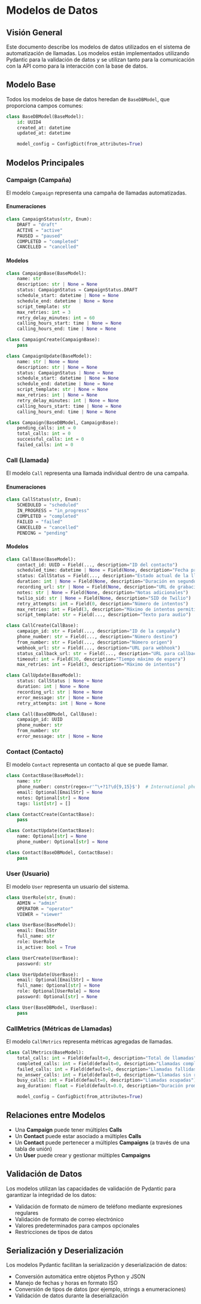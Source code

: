 # Modelos de Datos

## Visión General

Este documento describe los modelos de datos utilizados en el sistema de automatización de llamadas. Los modelos están implementados utilizando Pydantic para la validación de datos y se utilizan tanto para la comunicación con la API como para la interacción con la base de datos.

## Modelo Base

Todos los modelos de base de datos heredan de `BaseDBModel`, que proporciona campos comunes:

```python
class BaseDBModel(BaseModel):
    id: UUID4
    created_at: datetime
    updated_at: datetime

    model_config = ConfigDict(from_attributes=True)
```

## Modelos Principales

### Campaign (Campaña)

El modelo `Campaign` representa una campaña de llamadas automatizadas.

#### Enumeraciones

```python
class CampaignStatus(str, Enum):
    DRAFT = "draft"
    ACTIVE = "active"
    PAUSED = "paused"
    COMPLETED = "completed"
    CANCELLED = "cancelled"
```

#### Modelos

```python
class CampaignBase(BaseModel):
    name: str
    description: str | None = None
    status: CampaignStatus = CampaignStatus.DRAFT
    schedule_start: datetime | None = None
    schedule_end: datetime | None = None
    script_template: str
    max_retries: int = 3
    retry_delay_minutes: int = 60
    calling_hours_start: time | None = None
    calling_hours_end: time | None = None

class CampaignCreate(CampaignBase):
    pass

class CampaignUpdate(BaseModel):
    name: str | None = None
    description: str | None = None
    status: CampaignStatus | None = None
    schedule_start: datetime | None = None
    schedule_end: datetime | None = None
    script_template: str | None = None
    max_retries: int | None = None
    retry_delay_minutes: int | None = None
    calling_hours_start: time | None = None
    calling_hours_end: time | None = None

class Campaign(BaseDBModel, CampaignBase):
    pending_calls: int = 0
    total_calls: int = 0
    successful_calls: int = 0
    failed_calls: int = 0
```

### Call (Llamada)

El modelo `Call` representa una llamada individual dentro de una campaña.

#### Enumeraciones

```python
class CallStatus(str, Enum):
    SCHEDULED = "scheduled"
    IN_PROGRESS = "in_progress"
    COMPLETED = "completed"
    FAILED = "failed"
    CANCELLED = "cancelled"
    PENDING = "pending"
```

#### Modelos

```python
class CallBase(BaseModel):
    contact_id: UUID = Field(..., description="ID del contacto")
    scheduled_time: datetime | None = Field(None, description="Fecha programada para la llamada")
    status: CallStatus = Field(..., description="Estado actual de la llamada")
    duration: int | None = Field(None, description="Duración en segundos")
    recording_url: str | None = Field(None, description="URL de grabación")
    notes: str | None = Field(None, description="Notas adicionales")
    twilio_sid: str | None = Field(None, description="SID de Twilio")
    retry_attempts: int = Field(0, description="Número de intentos")
    max_retries: int = Field(3, description="Máximo de intentos permitidos")
    script_template: str = Field(..., description="Texto para audio")

class CallCreate(CallBase):
    campaign_id: str = Field(..., description="ID de la campaña")
    phone_number: str = Field(..., description="Número destino")
    from_number: str = Field(..., description="Número origen")
    webhook_url: str = Field(..., description="URL para webhook")
    status_callback_url: str = Field(..., description="URL para callbacks")
    timeout: int = Field(30, description="Tiempo máximo de espera")
    max_retries: int = Field(3, description="Máximo de intentos")

class CallUpdate(BaseModel):
    status: CallStatus | None = None
    duration: int | None = None
    recording_url: str | None = None
    error_message: str | None = None
    retry_attempts: int | None = None

class Call(BaseDBModel, CallBase):
    campaign_id: UUID
    phone_number: str
    from_number: str
    error_message: str | None = None
```

### Contact (Contacto)

El modelo `Contact` representa un contacto al que se puede llamar.

```python
class ContactBase(BaseModel):
    name: str
    phone_number: constr(regex=r'^\+?1?\d{9,15}$')  # International phone number format
    email: Optional[EmailStr] = None
    notes: Optional[str] = None
    tags: list[str] = []

class ContactCreate(ContactBase):
    pass

class ContactUpdate(ContactBase):
    name: Optional[str] = None
    phone_number: Optional[str] = None

class Contact(BaseDBModel, ContactBase):
    pass
```

### User (Usuario)

El modelo `User` representa un usuario del sistema.

```python
class UserRole(str, Enum):
    ADMIN = "admin"
    OPERATOR = "operator"
    VIEWER = "viewer"

class UserBase(BaseModel):
    email: EmailStr
    full_name: str
    role: UserRole
    is_active: bool = True

class UserCreate(UserBase):
    password: str

class UserUpdate(UserBase):
    email: Optional[EmailStr] = None
    full_name: Optional[str] = None
    role: Optional[UserRole] = None
    password: Optional[str] = None

class User(BaseDBModel, UserBase):
    pass
```

### CallMetrics (Métricas de Llamadas)

El modelo `CallMetrics` representa métricas agregadas de llamadas.

```python
class CallMetrics(BaseModel):
    total_calls: int = Field(default=0, description="Total de llamadas")
    completed_calls: int = Field(default=0, description="Llamadas completadas")
    failed_calls: int = Field(default=0, description="Llamadas fallidas")
    no_answer_calls: int = Field(default=0, description="Llamadas sin respuesta")
    busy_calls: int = Field(default=0, description="Llamadas ocupadas")
    avg_duration: float = Field(default=0.0, description="Duración promedio de las llamadas en segundos")

    model_config = ConfigDict(from_attributes=True)
```

## Relaciones entre Modelos

- Una **Campaign** puede tener múltiples **Calls**
- Un **Contact** puede estar asociado a múltiples **Calls**
- Un **Contact** puede pertenecer a múltiples **Campaigns** (a través de una tabla de unión)
- Un **User** puede crear y gestionar múltiples **Campaigns**

## Validación de Datos

Los modelos utilizan las capacidades de validación de Pydantic para garantizar la integridad de los datos:

- Validación de formato de número de teléfono mediante expresiones regulares
- Validación de formato de correo electrónico
- Valores predeterminados para campos opcionales
- Restricciones de tipos de datos

## Serialización y Deserialización

Los modelos Pydantic facilitan la serialización y deserialización de datos:

- Conversión automática entre objetos Python y JSON
- Manejo de fechas y horas en formato ISO
- Conversión de tipos de datos (por ejemplo, strings a enumeraciones)
- Validación de datos durante la deserialización
